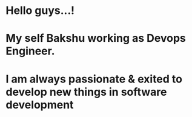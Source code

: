 <h1> Hello guys...! </h1>

<h1> My self Bakshu working as Devops Engineer.</h1>
<h1>I am always passionate & exited to develop new things in software development </h1>

